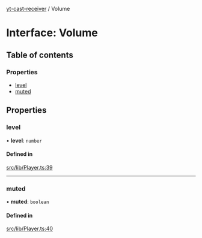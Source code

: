 [yt-cast-receiver](../README.md) / Volume

# Interface: Volume

## Table of contents

### Properties

- [level](Volume.md#level)
- [muted](Volume.md#muted)

## Properties

### level

• **level**: `number`

#### Defined in

[src/lib/Player.ts:39](https://github.com/patrickkfkan/yt-cast-receiver/blob/90cf03d/src/lib/Player.ts#L39)

___

### muted

• **muted**: `boolean`

#### Defined in

[src/lib/Player.ts:40](https://github.com/patrickkfkan/yt-cast-receiver/blob/90cf03d/src/lib/Player.ts#L40)
